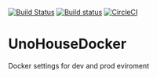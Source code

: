 [![Build Status](https://travis-ci.org/UnoHouse/UnoHouseDocker.svg?branch=master)](https://travis-ci.org/UnoHouse/UnoHouseDocker)
[![Build status](https://ci.appveyor.com/api/projects/status/psv5ac7lqj7u9ft6/branch/master?svg=true)](https://ci.appveyor.com/project/RafalSalwa/unohousedocker/branch/master)
[![CircleCI](https://circleci.com/gh/UnoHouse/UnoHouseDocker.svg?style=svg)](https://circleci.com/gh/UnoHouse/UnoHouseDocker)
# UnoHouseDocker
Docker settings for dev and prod eviroment
